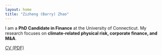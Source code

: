```yaml
---
layout: home
title: "Zizheng (Barry) Zhao"
---
```


I am a **PhD Candidate in Finance** at the University of Connecticut.
My research focuses on **climate-related physical risk, corporate finance, and M&A**.

[CV (PDF)](/files/Barry_Zhao_CV.pdf)
